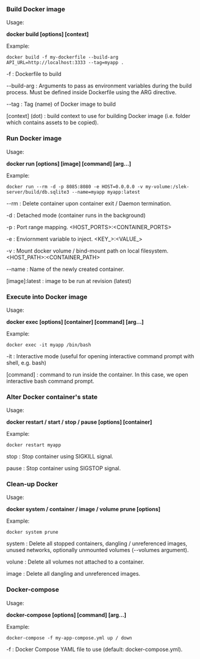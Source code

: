 ### Build Docker image
Usage:

**docker build [options] [context]**

Example:
```
docker build -f my-dockerfile --build-arg API_URL=http://localhost:3333 --tag=myapp .
```
-f : Dockerfile to build

--build-arg : Arguments to pass as environment variables during the build process. Must be defined inside Dockerfile using the ARG directive.

--tag : Tag (name) of Docker image to build

[context] (dot) : build context to use for building Docker image (i.e. folder which contains assets to be copied).

### Run Docker image
Usage:

**docker run [options] [image] [command] [arg...]**

Example:
```
docker run --rm -d -p 8085:8080 -e HOST=0.0.0.0 -v my-volume:/slek-server/build/db.sqlite3 --name=myapp myapp:latest
```
--rm : Delete container upon container exit / Daemon termination.

-d : Detached mode (container runs in the background)

-p : Port range mapping. <HOST_PORTS>:<CONTAINER_PORTS>

-e : Enviornment variable to inject. <KEY_>:<VALUE_>

-v : Mount docker volume / bind-mount path on local filesystem. <HOST_PATH>:<CONTAINER_PATH>

--name : Name of the newly created container.

[image]:latest : image to be run at revision (latest)

### Execute into Docker image
Usage:

**docker exec [options] [container] [command] [arg...]**

Example:
```
docker exec -it myapp /bin/bash
```
-it : Interactive mode (useful for opening interactive command prompt with shell, e.g. bash)

[command] : command to run inside the container. In this case, we open interactive bash command prompt.

### Alter Docker container's state
Usage:

**docker restart / start / stop / pause [options] [container]**

Example:
```
docker restart myapp
```
stop : Stop container using SIGKILL signal.

pause : Stop container using SIGSTOP signal.

### Clean-up Docker
Usage:

**docker system / container / image / volume prune [options]**

Example:
```
docker system prune
```
system : Delete all stopped containers, dangling / unreferenced images, unused networks, optionally unmounted volumes (--volumes argument).

volune : Delete all volumes not attached to a container.

image : Delete all dangling and unreferenced images.

### Docker-compose
Usage:

**docker-compose [options] [command] [arg...]**

Example:
```
docker-compose -f my-app-compose.yml up / down
```
-f : Docker Compose YAML file to use (default: docker-compose.yml).